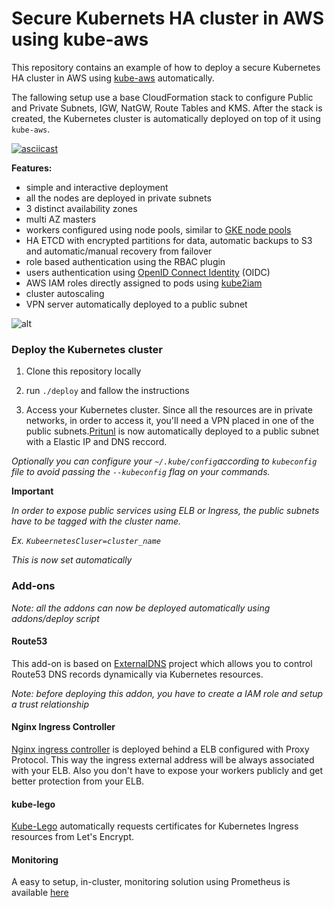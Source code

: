 # Secure Kubernets HA cluster in AWS using kube-aws

This repository contains an example of how to deploy a secure Kubernetes HA cluster in AWS using [kube-aws](https://github.com/kubernetes-incubator/kube-aws) automatically.

The fallowing setup use a base CloudFormation stack to configure Public and Private Subnets, IGW, NatGW, Route Tables and KMS. After the stack is created, the Kubernetes cluster is automatically deployed on top of it using `kube-aws`.

[![asciicast](https://asciinema.org/a/145270.png)](https://asciinema.org/a/145270)

**Features:**

* simple and interactive deployment
* all the nodes are deployed in private subnets
* 3 distinct availability zones
* multi AZ masters
* workers configured using node pools, similar to [GKE node pools](https://cloud.google.com/container-engine/docs/node-pools)
* HA ETCD with encrypted partitions for data, automatic backups to S3 and automatic/manual recovery from failover
* role based authentication using the RBAC plugin
* users authentication using [OpenID Connect Identity](https://kubernetes.io/docs/admin/authentication/#openid-connect-tokens) (OIDC)
* AWS IAM roles directly assigned to pods using [kube2iam](https://github.com/jtblin/kube2iam)
* cluster autoscaling
* VPN server automatically deployed to a public subnet

![alt](https://www.camil.org/content/images/2017/05/kube-aws-secure.png)


### Deploy the Kubernetes cluster

1. Clone this repository locally

2. run `./deploy` and fallow the instructions

3. Access your Kubernetes cluster. Since  all the resources are in private networks, in order to access it, you'll need a VPN placed in one of the public subnets.[Pritunl](https://docs.pritunl.com/docs/installation) is now automatically deployed to a public subnet with a Elastic IP and DNS reccord.


*Optionally you can configure your `~/.kube/config`according to `kubeconfig` file to avoid passing the `--kubeconfig` flag on your commands.*

**Important**

*In order to expose public services using ELB or Ingress, the public subnets have to be tagged with the cluster name.*

*Ex. `KubeernetesCluser=cluster_name`*

*This is now set automatically*


### Add-ons


*Note: all the addons can now be deployed automatically using addons/deploy script*
#### Route53

This add-on is based on [ExternalDNS](https://github.com/kubernetes-incubator/external-dns) project which allows you to control Route53 DNS records dynamically via Kubernetes resources.

*Note: before deploying this addon, you have to create a IAM role and setup a trust relationship*

#### Nginx Ingress Controller

[Nginx ingress controller](https://github.com/kubernetes/ingress-nginx) is deployed behind a ELB configured with Proxy Protocol. This way the ingress external address will be always associated with your ELB. Also you don't have to expose your workers publicly and get better protection from your ELB.

#### kube-lego
[Kube-Lego](https://github.com/jetstack/kube-lego) automatically requests certificates for Kubernetes Ingress resources from Let's Encrypt.

#### Monitoring
A easy to setup, in-cluster, monitoring solution using Prometheus is available [here](https://github.com/camilb/prometheus-kubernetes)
